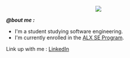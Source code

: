 <p align="center">
  <img src="https://github.com/salimizel/salimizel/blob/master/ezgif.com-video-to-gif.gif">
</p>

<strong><em>@bout me :</em></strong>
- I'm a student studying software engineering.
- I'm currently enrolled in the [ALX SE Program](https://www.alxafrica.com/).

</em></strong>Link up with me :</em></strong>
<a href="https://www.linkedin.com/in/salim-izelmad-383797268/">LinkedIn</a>
